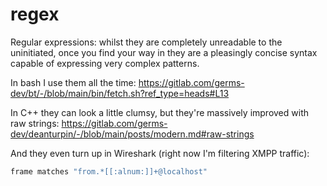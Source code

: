 # regex

Regular expressions: whilst they are completely unreadable to the uninitiated, once you find your way in they are a pleasingly concise syntax capable of expressing very complex patterns.

In bash I use them all the time:
https://gitlab.com/germs-dev/bt/-/blob/main/bin/fetch.sh?ref_type=heads#L13

In C++ they can look a little clumsy, but they're massively improved with raw strings:
https://gitlab.com/germs-dev/deanturpin/-/blob/main/posts/modern.md#raw-strings

And they even turn up in Wireshark (right now I'm filtering XMPP traffic):

```bash
frame matches "from.*[[:alnum:]]+@localhost"
```